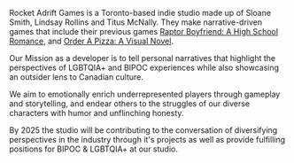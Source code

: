 Rocket Adrift Games is a Toronto-based indie studio made up of Sloane Smith, Lindsay Rollins and Titus McNally. They make narrative-driven games that include their previous games [Raptor Boyfriend: A High School Romance](https://rocketadrift.com/raptorboyfriend/), and [Order A Pizza: A Visual Novel](https://rocketadrift.com/order-a-pizza-a-visual-novel/).

Our Mission as a developer is to tell personal narratives that highlight the perspectives of LGBTQIA+ and BIPOC experiences while also showcasing an outsider lens to Canadian culture.

We aim to emotionally enrich underrepresented players through gameplay and storytelling, and endear others to the struggles of our diverse characters with humor and unflinching honesty.

By 2025 the studio will be contributing to the conversation of diversifying perspectives in the industry through it's projects as well as provide fulfilling positions for BIPOC & LGBTQIA+ at our studio.